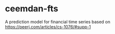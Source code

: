 # ceemdan-fts
A prediction model for financial time series based on https://peerj.com/articles/cs-1076/#supp-1
